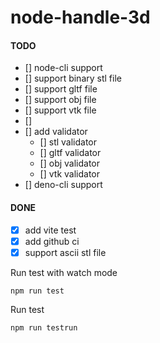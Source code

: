 # node-handle-3d

#### TODO
- [] node-cli support
- [] support binary stl file
- [] support gltf file
- [] support obj file
- [] support vtk file
- [] 
- [] add validator
  - [] stl validator
  - [] gltf validator
  - [] obj validator
  - [] vtk validator
- [] deno-cli support

#### DONE
- [x] add vite test
- [x] add github ci
- [x] support ascii stl file

Run test with watch mode
```
npm run test
```

Run test
```
npm run testrun
```
